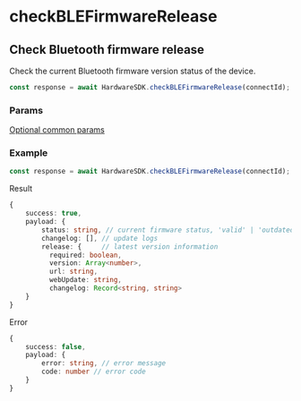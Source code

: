 # checkBLEFirmwareRelease

## Check Bluetooth firmware release

Check the current Bluetooth firmware version status of the device.

```typescript
const response = await HardwareSDK.checkBLEFirmwareRelease(connectId);
```

### Params

[Optional common params](../../common-params.md)

### Example

```typescript
const response = await HardwareSDK.checkBLEFirmwareRelease(connectId);
```

Result

```typescript
{
    success: true,
    payload: {
        status: string, // current firmware status, 'valid' | 'outdated' | 'required' | 'unknown' | 'none'
        changelog: [], // update logs
        release: {     // latest version information
          required: boolean,
          version: Array<number>,
          url: string,
          webUpdate: string,
          changelog: Record<string, string>
    }
}
```

Error

```typescript
{
    success: false,
    payload: {
        error: string, // error message
        code: number // error code
    }
}
```
